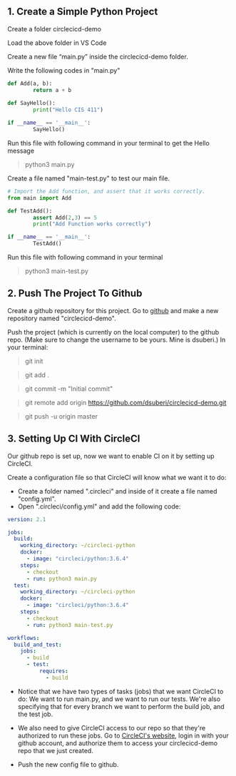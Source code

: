 ## 1. Create a Simple Python Project

Create a folder circlecicd-demo

Load the above folder in VS Code

Create a new file “main.py” inside the circlecicd-demo folder.

Write the following codes in "main.py"

```python
def Add(a, b):
        return a + b
        
def SayHello():
        print("Hello CIS 411")

if __name__ == '__main__':
        SayHello()
```
Run this file with following command in your terminal to get the Hello message

> python3 main.py

Create a file named "main-test.py" to test our main file.

```python
# Import the Add function, and assert that it works correctly.
from main import Add

def TestAdd():
        assert Add(2,3) == 5
        print("Add Function works correctly")

if __name__ == '__main__':
        TestAdd()
```

Run this file with following command in your terminal

>python3 main-test.py

## 2. Push The Project To Github

Create a github repository for this project. Go to [github](https://github.com/) and make a new repository named "circlecicd-demo".

Push the project (which is currently on the local computer) to the github repo. (Make sure to change the username to be yours. Mine is dsuberi.) In your terminal:

>git init

>git add .

>git commit -m "Initial commit"

>git remote add origin https://github.com/dsuberi/circlecicd-demo.git

>git push -u origin master


## 3. Setting Up CI With CircleCI

Our github repo is set up, now we want to enable CI on it by setting up CircleCI.

Create a configuration file so that CircleCI will know what we want it to do:
- Create a folder named ".circleci" and inside of it create a file named "config.yml".
- Open ".circleci/config.yml" and add the following code:

```yml
version: 2.1

jobs:
  build:
    working_directory: ~/circleci-python
    docker:
      - image: "circleci/python:3.6.4"
    steps:
      - checkout
      - run: python3 main.py
  test:
    working_directory: ~/circleci-python
    docker:
      - image: "circleci/python:3.6.4"
    steps:
      - checkout
      - run: python3 main-test.py

workflows:
  build_and_test:
    jobs:
      - build
      - test:
          requires:
            - build
```

- Notice that we have two types of tasks (jobs) that we want CircleCI to do: We want to run main.py, and we want to run our tests. We're also specifying that for every branch we want to perform the build job, and the test job.

- We also need to give CircleCI access to our repo so that they're authorized to run these jobs. Go to [CircleCI's website](https://circleci.com/), login in with your github account, and authorize them to access your circlecicd-demo repo that we just created. 

- Push the new config file to github.